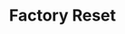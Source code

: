 ---
tag: m0502
codes:
- M502
title: Factory Reset
long:
- Reset all configurable settings to their factory defaults.
- To also reset settings in EEPROM, follow with [`M500`](/docs/gcode/M500.html).
notes:
- This command can be used even if `EEPROM_SETTINGS` is disabled.
parameters: 
example: 
examples:
- pre: Reset settings and save them to EEPROM
  code:
  - M502 ; reset!
  - M500 ; saved!!
---